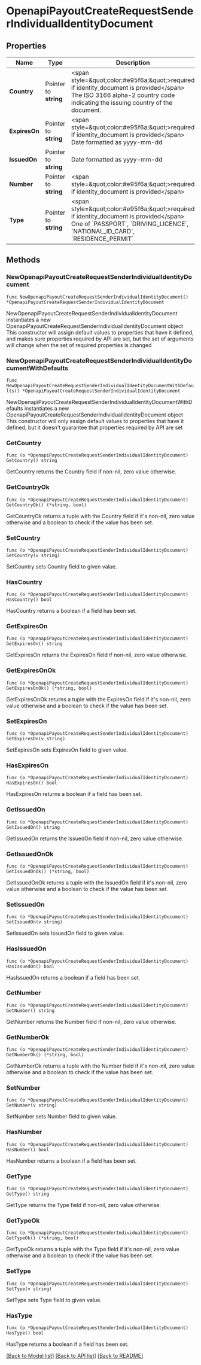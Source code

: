 # OpenapiPayoutCreateRequestSenderIndividualIdentityDocument

## Properties

Name | Type | Description | Notes
------------ | ------------- | ------------- | -------------
**Country** | Pointer to **string** | &lt;span style&#x3D;\&quot;color:#e95f6a;\&quot;&gt;required if identity_document is provided&lt;/span&gt;  The ISO 3166 alpha-2 country code indicating the issuing country of the document. | [optional] 
**ExpiresOn** | Pointer to **string** | &lt;span style&#x3D;\&quot;color:#e95f6a;\&quot;&gt;required if identity_document is provided&lt;/span&gt;  Date formatted as yyyy-mm-dd | [optional] 
**IssuedOn** | Pointer to **string** | Date formatted as yyyy-mm-dd | [optional] 
**Number** | Pointer to **string** | &lt;span style&#x3D;\&quot;color:#e95f6a;\&quot;&gt;required if identity_document is provided&lt;/span&gt; | [optional] 
**Type** | Pointer to **string** | &lt;span style&#x3D;\&quot;color:#e95f6a;\&quot;&gt;required if identity_document is provided&lt;/span&gt;  One of &#x60;PASSPORT&#x60;, &#x60;DRIVING_LICENCE&#x60;, &#x60;NATIONAL_ID_CARD&#x60;, &#x60;RESIDENCE_PERMIT&#x60; | [optional] 

## Methods

### NewOpenapiPayoutCreateRequestSenderIndividualIdentityDocument

`func NewOpenapiPayoutCreateRequestSenderIndividualIdentityDocument() *OpenapiPayoutCreateRequestSenderIndividualIdentityDocument`

NewOpenapiPayoutCreateRequestSenderIndividualIdentityDocument instantiates a new OpenapiPayoutCreateRequestSenderIndividualIdentityDocument object
This constructor will assign default values to properties that have it defined,
and makes sure properties required by API are set, but the set of arguments
will change when the set of required properties is changed

### NewOpenapiPayoutCreateRequestSenderIndividualIdentityDocumentWithDefaults

`func NewOpenapiPayoutCreateRequestSenderIndividualIdentityDocumentWithDefaults() *OpenapiPayoutCreateRequestSenderIndividualIdentityDocument`

NewOpenapiPayoutCreateRequestSenderIndividualIdentityDocumentWithDefaults instantiates a new OpenapiPayoutCreateRequestSenderIndividualIdentityDocument object
This constructor will only assign default values to properties that have it defined,
but it doesn't guarantee that properties required by API are set

### GetCountry

`func (o *OpenapiPayoutCreateRequestSenderIndividualIdentityDocument) GetCountry() string`

GetCountry returns the Country field if non-nil, zero value otherwise.

### GetCountryOk

`func (o *OpenapiPayoutCreateRequestSenderIndividualIdentityDocument) GetCountryOk() (*string, bool)`

GetCountryOk returns a tuple with the Country field if it's non-nil, zero value otherwise
and a boolean to check if the value has been set.

### SetCountry

`func (o *OpenapiPayoutCreateRequestSenderIndividualIdentityDocument) SetCountry(v string)`

SetCountry sets Country field to given value.

### HasCountry

`func (o *OpenapiPayoutCreateRequestSenderIndividualIdentityDocument) HasCountry() bool`

HasCountry returns a boolean if a field has been set.

### GetExpiresOn

`func (o *OpenapiPayoutCreateRequestSenderIndividualIdentityDocument) GetExpiresOn() string`

GetExpiresOn returns the ExpiresOn field if non-nil, zero value otherwise.

### GetExpiresOnOk

`func (o *OpenapiPayoutCreateRequestSenderIndividualIdentityDocument) GetExpiresOnOk() (*string, bool)`

GetExpiresOnOk returns a tuple with the ExpiresOn field if it's non-nil, zero value otherwise
and a boolean to check if the value has been set.

### SetExpiresOn

`func (o *OpenapiPayoutCreateRequestSenderIndividualIdentityDocument) SetExpiresOn(v string)`

SetExpiresOn sets ExpiresOn field to given value.

### HasExpiresOn

`func (o *OpenapiPayoutCreateRequestSenderIndividualIdentityDocument) HasExpiresOn() bool`

HasExpiresOn returns a boolean if a field has been set.

### GetIssuedOn

`func (o *OpenapiPayoutCreateRequestSenderIndividualIdentityDocument) GetIssuedOn() string`

GetIssuedOn returns the IssuedOn field if non-nil, zero value otherwise.

### GetIssuedOnOk

`func (o *OpenapiPayoutCreateRequestSenderIndividualIdentityDocument) GetIssuedOnOk() (*string, bool)`

GetIssuedOnOk returns a tuple with the IssuedOn field if it's non-nil, zero value otherwise
and a boolean to check if the value has been set.

### SetIssuedOn

`func (o *OpenapiPayoutCreateRequestSenderIndividualIdentityDocument) SetIssuedOn(v string)`

SetIssuedOn sets IssuedOn field to given value.

### HasIssuedOn

`func (o *OpenapiPayoutCreateRequestSenderIndividualIdentityDocument) HasIssuedOn() bool`

HasIssuedOn returns a boolean if a field has been set.

### GetNumber

`func (o *OpenapiPayoutCreateRequestSenderIndividualIdentityDocument) GetNumber() string`

GetNumber returns the Number field if non-nil, zero value otherwise.

### GetNumberOk

`func (o *OpenapiPayoutCreateRequestSenderIndividualIdentityDocument) GetNumberOk() (*string, bool)`

GetNumberOk returns a tuple with the Number field if it's non-nil, zero value otherwise
and a boolean to check if the value has been set.

### SetNumber

`func (o *OpenapiPayoutCreateRequestSenderIndividualIdentityDocument) SetNumber(v string)`

SetNumber sets Number field to given value.

### HasNumber

`func (o *OpenapiPayoutCreateRequestSenderIndividualIdentityDocument) HasNumber() bool`

HasNumber returns a boolean if a field has been set.

### GetType

`func (o *OpenapiPayoutCreateRequestSenderIndividualIdentityDocument) GetType() string`

GetType returns the Type field if non-nil, zero value otherwise.

### GetTypeOk

`func (o *OpenapiPayoutCreateRequestSenderIndividualIdentityDocument) GetTypeOk() (*string, bool)`

GetTypeOk returns a tuple with the Type field if it's non-nil, zero value otherwise
and a boolean to check if the value has been set.

### SetType

`func (o *OpenapiPayoutCreateRequestSenderIndividualIdentityDocument) SetType(v string)`

SetType sets Type field to given value.

### HasType

`func (o *OpenapiPayoutCreateRequestSenderIndividualIdentityDocument) HasType() bool`

HasType returns a boolean if a field has been set.


[[Back to Model list]](../README.md#documentation-for-models) [[Back to API list]](../README.md#documentation-for-api-endpoints) [[Back to README]](../README.md)


